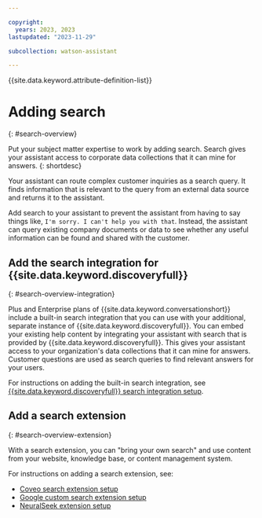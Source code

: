 ```yaml
---

copyright:
  years: 2023, 2023
lastupdated: "2023-11-29"

subcollection: watson-assistant

---
```


{{site.data.keyword.attribute-definition-list}}

# Adding search
{: #search-overview}

Put your subject matter expertise to work by adding search. Search gives your assistant access to corporate data collections that it can mine for answers.
{: shortdesc}

Your assistant can route complex customer inquiries as a search query. It finds information that is relevant to the query from an external data source and returns it to the assistant.

Add search to your assistant to prevent the assistant from having to say things like, `I'm sorry. I can't help you with that`. Instead, the assistant can query existing company documents or data to see whether any useful information can be found and shared with the customer.



## Add the search integration for {{site.data.keyword.discoveryfull}}
{: #search-overview-integration}

Plus and Enterprise plans of {{site.data.keyword.conversationshort}} include a built-in search integration that you can use with your additional, separate instance of {{site.data.keyword.discoveryfull}}. You can embed your existing help content by integrating your assistant with search that is provided by {{site.data.keyword.discoveryfull}}. This gives your assistant access to your organization's data collections that it can mine for answers. Customer questions are used as search queries to find relevant answers for your users.

For instructions on adding the built-in search integration, see [{{site.data.keyword.discoveryfull}} search integration setup](/docs/watson-assistant?topic=watson-assistant-search-add).



## Add a search extension
{: #search-overview-extension}

With a search extension, you can "bring your own search" and use content from your website, knowledge base, or content management system.

For instructions on adding a search extension, see:
- [Coveo search extension setup](/docs/watson-assistant?topic=watson-assistant-search-extension-coveo)
- [Google custom search extension setup](/docs/watson-assistant?topic=watson-assistant-search-extension-google)
- [NeuralSeek extension setup](/docs/watson-assistant?topic=watson-assistant-search-extension-neuralseek)
